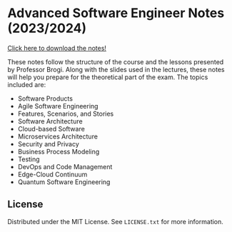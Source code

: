 # Advanced Software Engineer Notes (2023/2024)
<a href="https://github.com/Faxatos/Advanced-Software-Engineer-Notes/raw/main/Advanced_Software_Engineering_notes.pdf" download>Click here to download the notes!</a>

These notes follow the structure of the course and the lessons presented by Professor Brogi. Along with the slides used in the lectures, these notes will help you prepare for the theoretical part of the exam. The topics included are:
 - Software Products
 - Agile Software Engineering
 - Features, Scenarios, and Stories
 - Software Architecture
 - Cloud-based Software
 - Microservices Architecture
 - Security and Privacy
 - Business Process Modeling
 - Testing
 - DevOps and Code Management
 - Edge-Cloud Continuum
 - Quantum Software Engineering

## License

Distributed under the MIT License. See `LICENSE.txt` for more information.
